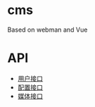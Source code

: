 # cms
Based on webman and Vue

# API

- [用户接口](/wiki/User.md)
- [配置接口](/wiki/Options.md)
- [媒体接口](/wiki/Media.md)